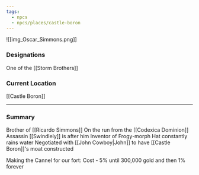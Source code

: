 ```yaml
---
tags:
  - npcs
  - npcs/places/castle-boron
---
```


![[img_Oscar_Simmons.png]]
### Designations
One of the [[Storm Brothers]]

### Current Location
[[Castle Boron]]

___
### Summary
Brother of [[Ricardo Simmons]]
On the run from the [[Codexica Dominion]]
Assassin [[Swindlely]] is after him
Inventor of Frogy-morph 
Hat constantly rains water
Negotiated with [[John Cowboy|John]] to have [[Castle Boron]]'s moat constructed

Making the Cannel for our fort: 
Cost - 5% until 300,000 gold and then 1% forever